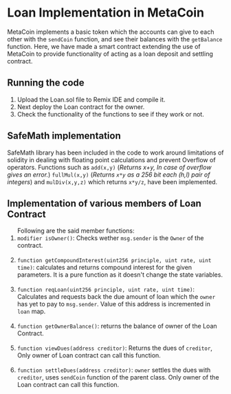 <h1>Loan Implementation in MetaCoin</h1>
MetaCoin implements a basic token which the accounts can give to each other with the <code>sendCoin</code> function, and see their balances with the <code>getBalance</code> function. Here, we have made a smart contract extending the use of MetaCoin to provide functionality of acting as a loan deposit and settling contract.

<h2>Running the code</h2><ol>
<li> Upload the Loan.sol file to Remix IDE and compile it.</li>
<li> Next deploy the Loan contract for the owner.</li>
<li> Check the functionality of the functions to see if they work or not.</li></ol>

<h2>SafeMath implementation</h2>
SafeMath library has been included in the code to work around limitations of solidity in dealing with floating point calculations and prevent Overflow of operators.
Functions such as <code>add(x,y)</code> (<i>Returns x+y, In case of overflow gives an error.</i>)  <code>fullMul(x,y)</code> (<i>Returns <code>x*y</code> as a 256 bit each (h,l) pair of integers</i>) and 
<code>mulDiv(x,y,z)</code> which returns <code>x*y/z</code>, have been implemented.

<h2>Implementation of various members of Loan Contract</h2><ol>
Following are the said member functions:
  
  <li> <code>modifier isOwner()</code>: Checks wether <code>msg.sender</code> is the <code>Owner</code> of the contract.</li><br>
  
  <li> <code>function getCompoundInterest(uint256 principle, uint rate, uint time)</code>: calculates and returns compound interest for the given parameters. It is a pure function as it  doesn't change the state variables.</li><br>
  
  <li> <code>function reqLoan(uint256 principle, uint rate, uint time)</code>: Calculates and requests back the due amount of loan which the <code>owner</code> has yet to pay to <code>msg.sender</code>. Value of this address is incremented in <code>loan</code> map.</li><br>
  
  <li> <code>function getOwnerBalance()</code>: returns the balance of owner of the Loan Contract.</li><br>
  
  <li> <code>function viewDues(address creditor)</code>: Returns the dues of <code>creditor</code>, Only owner of Loan contract can call this function.</li><br>
  
  <li> <code>function settleDues(address creditor)</code>: <code>owner</code> settles the dues with <code>creditor</code>, uses <code>sendCoin</code> function of the parent class. Only owner of the Loan contract can call this function.</li><br>
</ol>
